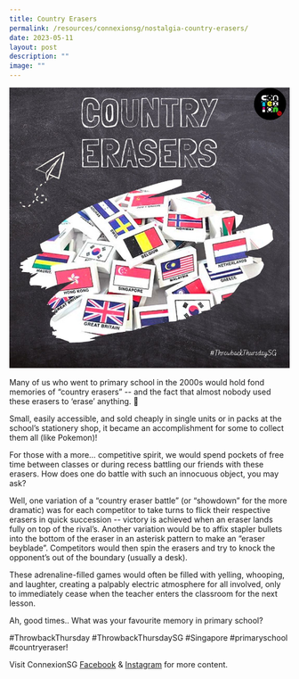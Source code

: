 ```yaml
---
title: Country Erasers
permalink: /resources/connexionsg/nostalgia-country-erasers/
date: 2023-05-11
layout: post
description: ""
image: ""
---
```

![](/images/connexionsg/2023/country%20erasers.png)


Many of us who went to primary school in the 2000s would hold fond memories of “country erasers” -- and the fact that almost nobody used these erasers to ‘erase’ anything. 😬

Small, easily accessible, and sold cheaply in single units or in packs at the school’s stationery shop, it became an accomplishment for some to collect them all (like Pokemon)!

For those with a more… competitive spirit, we would spend pockets of free time between classes or during recess battling our friends with these erasers. How does one do battle with such an innocuous object, you may ask?

Well, one variation of a “country eraser battle” (or “showdown” for the more dramatic) was for each competitor to take turns to flick their respective erasers in quick succession -- victory is achieved when an eraser lands fully on top of the rival’s. Another variation would be to affix stapler bullets into the bottom of the eraser in an asterisk pattern to make an “eraser beyblade”. Competitors would then spin the erasers and try to knock the opponent’s out of the boundary (usually a desk).

These adrenaline-filled games would often be filled with yelling, whooping, and laughter, creating a palpably electric atmosphere for all involved, only to immediately cease when the teacher enters the classroom for the next lesson.

Ah, good times.. What was your favourite memory in primary school?

#ThrowbackThursday #ThrowbackThursdaySG #Singapore #primaryschool #countryeraser!

Visit ConnexionSG [Facebook](https://www.facebook.com/ConnexionSG) & [Instagram](https://www.instagram.com/connexionsg/) for more content.